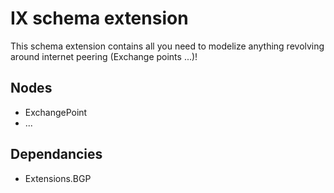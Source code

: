 # IX schema extension

This schema extension contains all you need to modelize anything revolving around internet peering (Exchange points ...)!

## Nodes

- ExchangePoint
- ...

## Dependancies

- Extensions.BGP
